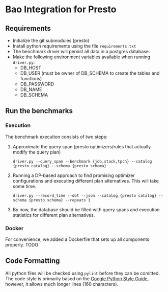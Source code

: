 # Bao Integration for Presto

## Requirements

- Initialize the git submodules (presto)
- Install python requirements using the file `requirements.txt`
- The benchmark driver will persist all data in a postgres database.
- Make the following environment variables available when running `driver.py`:
    - DB_HOST
    - DB_USER (must be owner of DB_SCHEMA to create the tables and functions)
    - DB_PASSWORD
    - DB_NAME
    - DB_SCHEMA

## Run the benchmarks

### Execution

The benchmark execution consists of two steps:

1. Approximate the query span (presto optimizers/rules that actually modify the query plan)
   ```
   driver.py --query_span --benchmark {job,stack,tpch} --catalog {presto catalog} --schema {presto schema}
   ```
2. Running a DP-based approach to find promising optimizer configurations and executing different plan alternatives.
   This will take some time.
   ```
   driver.py --record_time --dot --json --catalog {presto catalog} --schema {presto schema} --repeats 1
   ```
3. By now, the database should be filled with query spans and execution statistics for different plan alternatives.

### Docker

For convenience, we added a Dockerfile that sets up all components properly. TODO

## Code Formatting

All python files will be checked using `pylint` before they can be comitted. The code style is primarily based on
the [Google Python Style Guide](https://google.github.io/styleguide/pyguide.html), however, it allows much longer
lines (160 characters).
